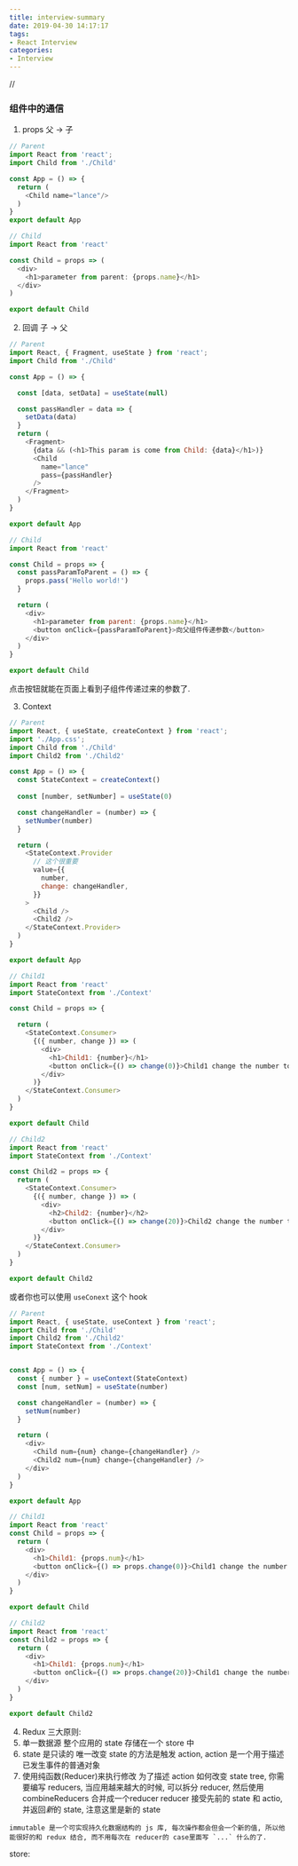```yaml
---
title: interview-summary
date: 2019-04-30 14:17:17
tags:
- React Interview
categories:
- Interview 
---
```


// 

### 组件中的通信
1. props 父 -> 子
```js
// Parent
import React from 'react';
import Child from './Child'

const App = () => {
  return (
    <Child name="lance"/>
  )
}
export default App

// Child
import React from 'react'

const Child = props => (
  <div>
    <h1>parameter from parent: {props.name}</h1>
  </div>
)

export default Child
```

2. 回调 子 -> 父
```js
// Parent
import React, { Fragment, useState } from 'react';
import Child from './Child'

const App = () => {

  const [data, setData] = useState(null)

  const passHandler = data => {
    setData(data)
  }
  return (
    <Fragment>
      {data && (<h1>This param is come from Child: {data}</h1>)}
      <Child
        name="lance"
        pass={passHandler}
      />
    </Fragment>
  )
}

export default App

// Child
import React from 'react'

const Child = props => {
  const passParamToParent = () => {
    props.pass('Hello world!')
  }

  return (
    <div>
      <h1>parameter from parent: {props.name}</h1>
      <button onClick={passParamToParent}>向父组件传递参数</button>
    </div>
  )
}

export default Child
```
点击按钮就能在页面上看到子组件传递过来的参数了.

3. Context
```js
// Parent 
import React, { useState, createContext } from 'react';
import './App.css';
import Child from './Child'
import Child2 from './Child2'

const App = () => {
  const StateContext = createContext()
  
  const [number, setNumber] = useState(0)

  const changeHandler = (number) => {
    setNumber(number)
  }

  return (
    <StateContext.Provider
      // 这个很重要
      value={{
        number,
        change: changeHandler,
      }}
    >
      <Child />
      <Child2 />
    </StateContext.Provider>
  )
}

export default App

// Child1
import React from 'react'
import StateContext from './Context'

const Child = props => {

  return (
    <StateContext.Consumer>
      {({ number, change }) => (
        <div>
          <h1>Child1: {number}</h1>
          <button onClick={() => change(0)}>Child1 change the number to zero.</button>
        </div>
      )}
    </StateContext.Consumer>
  )
}

export default Child

// Child2
import React from 'react'
import StateContext from './Context'

const Child2 = props => {
  return (
    <StateContext.Consumer>
      {({ number, change }) => (
        <div>
          <h2>Child2: {number}</h2>
          <button onClick={() => change(20)}>Child2 change the number to twenty</button>
        </div>
      )}
    </StateContext.Consumer>
  )
}

export default Child2
```

或者你也可以使用 `useConext` 这个 hook
```js
// Parent
import React, { useState, useContext } from 'react';
import Child from './Child'
import Child2 from './Child2'
import StateContext from './Context'


const App = () => {
  const { number } = useContext(StateContext)
  const [num, setNum] = useState(number)

  const changeHandler = (number) => {
    setNum(number)
  }

  return (
    <div>
      <Child num={num} change={changeHandler} />
      <Child2 num={num} change={changeHandler} />
    </div>
  )
}

export default App

// Child1
import React from 'react'
const Child = props => {
  return (
    <div>
      <h1>Child1: {props.num}</h1>
      <button onClick={() => props.change(0)}>Child1 change the number to zero.</button>
    </div>
  )
}

export default Child

// Child2
import React from 'react'
const Child2 = props => {
  return (
    <div>
      <h1>Child1: {props.num}</h1>
      <button onClick={() => props.change(20)}>Child1 change the number to twenty.</button>
    </div>
  )
}

export default Child2
```

4. Redux
三大原则: 
  1. 单一数据源
    整个应用的 state 存储在一个 store 中
  2. state 是只读的
    唯一改变 state 的方法是触发 action, action 是一个用于描述已发生事件的普通对象
  3. 使用纯函数(Reducer)来执行修改
    为了描述 action 如何改变 state tree, 你需要编写 reducers, 当应用越来越大的时候, 可以拆分 reducer, 然后使用 combineReducers 合并成一个reducer
    reducer 接受先前的 state 和 actio, 并返回*新*的 state, 注意这里是新的 state

    immutable 是一个可实现持久化数据结构的 js 库, 每次操作都会但会一个新的值, 所以他能很好的和 redux 结合, 而不用每次在 reducer的 case里面写 `...` 什么的了.

  



store: 
